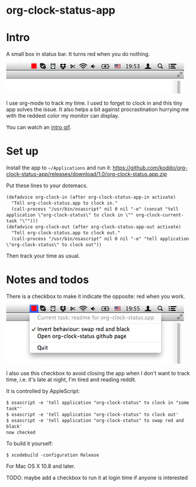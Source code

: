 org-clock-status-app
======

# Intro

A small box in status bar. It turns red when you do nothing.

![](intro.png?raw=true)

I use org-mode to track my time. I used to forget to clock in and this tiny app solves the issue. It also helps a bit against procrastination hurrying me with the reddest color my monitor can display.

You can watch an [intro gif](intro.gif?raw=true).


# Set up

Install the app to `~/Applications` and run it: https://github.com/koddo/org-clock-status-app/releases/download/1.0/org-clock-status.app.zip

Put these lines to your dotemacs.

```
(defadvice org-clock-in (after org-clock-status-app-in activate)
  "Tell org-clock-status.app to clock in."
  (call-process "/usr/bin/osascript" nil 0 nil "-e" (concat "tell application \"org-clock-status\" to clock in \"" org-clock-current-task "\"")))
(defadvice org-clock-out (after org-clock-status-app-out activate)
  "Tell org-clock-status.app to clock out."
  (call-process "/usr/bin/osascript" nil 0 nil "-e" "tell application \"org-clock-status\" to clock out"))
```

Then track your time as usual.


# Notes and todos

There is a checkbox to make it indicate the opposite: red when you work.

![](swap_red_and_black.png?raw=true)

I also use this checkbox to avoid closing the app when I don't want to track time, i.e. it's late at night, I'm tired and reading reddit.

It is controlled by AppleScript:

```
$ osascript -e 'tell application "org-clock-status" to clock in "some task"'
$ osascript -e 'tell application "org-clock-status" to clock out'
$ osascript -e 'tell application "org-clock-status" to swap red and black'
now checked
```

To build it yourself:

```
$ xcodebuild -configuration Release
```

For Mac OS X 10.8 and later.

TODO: maybe add a checkbox to run it at login time if anyone is interested



